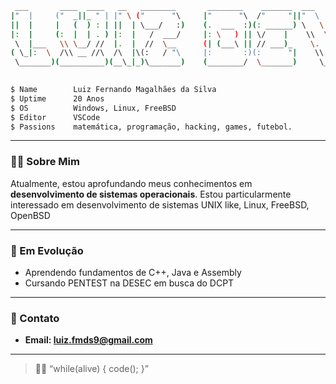 ```bash
 ___       ____  ____   __   ________       ________    _______  ___      ___ 
|"  |     ("  _||_ " | |" \ ("      "\     |"      "\  /"     "||"  \    /"  |
||  |     |   (  ) : | ||  | \___/   :)    (.  ___  :)(: ______) \   \  //  / 
|:  |     (:  |  | . ) |:  |   /  ___/     |: \   ) || \/    |    \\  \/. ./  
 \  |___   \\ \__/ //  |.  |  //  \__      (| (___\ || // ___)_    \.    //   
( \_|:  \  /\\ __ //\  /\  |\(:   / "\     |:       :)(:      "|    \\   /    
 \_______)(__________)(__\_|_)\_______)    (________/  \_______)     \__/
                                                                          
```

```bash
$ Name        Luiz Fernando Magalhães da Silva
$ Uptime      20 Anos
$ OS          Windows, Linux, FreeBSD
$ Editor      VSCode
$ Passions    matemática, programação, hacking, games, futebol.
```

---

### 👨‍💻 Sobre Mim

Atualmente, estou aprofundando meus conhecimentos em **desenvolvimento de sistemas operacionais**.
Estou particularmente interessado em desenvolvimento de sistemas UNIX like, Linux, FreeBSD, OpenBSD

---

### 🧬 Em Evolução

- Aprendendo fundamentos de C++, Java e Assembly
- Cursando PENTEST na DESEC em busca do DCPT

---

### 📡 Contato

- **Email: luiz.fmds9@gmail.com** 

---

> 🕵️‍♂️ “while(alive) { code(); }”
